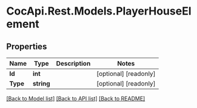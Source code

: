 # CocApi.Rest.Models.PlayerHouseElement

## Properties

Name | Type | Description | Notes
------------ | ------------- | ------------- | -------------
**Id** | **int** |  | [optional] [readonly] 
**Type** | **string** |  | [optional] [readonly] 

[[Back to Model list]](../../README.md#documentation-for-models) [[Back to API list]](../../README.md#documentation-for-api-endpoints) [[Back to README]](../../README.md)

